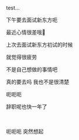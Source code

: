 test...

下午要去面试新东方呃

最近心情很差哦💢

上次去面试新东方初试的时候

就觉得很疲劳

不是自己想做的事情吧

真的要去吗 我也不是很清楚

呃呃呃

辞职呢也快一年了

<br><br>
呃呃呃
突然想起